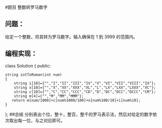 #题目
整数转罗马数字
## 问题： 
给定一个整数，将其转为罗马数字。输入确保在 1 到 3999 的范围内。
## 编程实现：
class Solution {
public:

    string intToRoman(int num)
    {
        string i[10]={"","I","II","III","IV","V","VI","VII","VIII","IX"};
        string x[10]={"","X","XX","XXX","XL","L","LX","LXX","LXXX","XC"};
        string c[10]={"","C","CC","CCC","CD","D","DC","DCC","DCCC","CM"};
        string m[4]={"","M","MM","MMM"};
       return m[num/1000]+c[num%1000/100]+x[num%100/10]+i[num%10];
    }
};
##总结
分别表出个位，整十，整百，整千的罗马表示法，然后对给定的数字依次取出每一位，与之对应即可。